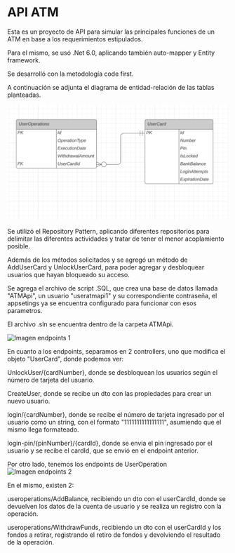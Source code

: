 # API ATM
Esta es un proyecto de API para simular las principales funciones de un ATM en base a los requerimientos estipulados.

Para el mismo, se usó .Net 6.0, aplicando también auto-mapper y Entity framework.

Se desarrolló con la metodología code first.

A continuación se adjunta el diagrama de entidad-relación de las tablas planteadas.

![imagen diagrama entidad-relacion](https://github.com/eeTerrand/API-ATM/blob/main/imagen%20diagrama%20entidad-relacion.png)

Se utilizó el Repository Pattern, aplicando diferentes repositorios para delimitar las diferentes actividades y tratar de tener el menor acoplamiento posible.

Además de los métodos solicitados y se agregó un método de AddUserCard y UnlockUserCard, para poder agregar y desbloquear usuarios que hayan bloqueado su acceso.

Se agrega el archivo de script .SQL, que crea una base de datos llamada "ATMApi", un usuario "useratmapi1" y su correspondiente contraseña, el appsetings ya se encuentra configurado para funcionar con esos parametros.

El archivo .sln se encuentra dentro de la carpeta ATMApi.

![Imagen endpoints 1](https://github.com/eeTerrand/API-ATM/assets/124373372/ef59f27e-bdeb-4ce4-b579-a8e6b9e00b56)

En cuanto a los endpoints, separamos en 2 controllers, uno que modifica el objeto "UserCard", donde podemos ver:

UnlockUser/{cardNumber}, donde se desbloquean los usuarios según el número de tarjeta del usuario.

CreateUser, donde se recibe un dto con las propiedades para crear un nuevo usuario.

login/{cardNumber}, donde se recibe el número de tarjeta ingresado por el usuario como un string, con el formato "1111111111111111", asumiendo que el mismo llega formateado.

login-pin/{pinNumber}/{cardId}, donde se envia el pin ingresado por el usuario y se recibe el cardId, que se envió en el endpoint anterior.

Por otro lado, tenemos los endpoints de UserOperation
![Imagen endpoints 2](https://github.com/eeTerrand/API-ATM/assets/124373372/d430f8c3-59d7-4676-8ccf-02c6c6a06445)

En el mismo, existen 2:

useroperations/AddBalance, recibiendo un dto con el userCardId, donde se devuelven los datos de la cuenta de usuario y se realiza un registro con la operación.

useroperations/WithdrawFunds, recibiendo un dto con el userCardId y los fondos a retirar, registrando el retiro de fondos y devolviendo el resultado de la operación.
